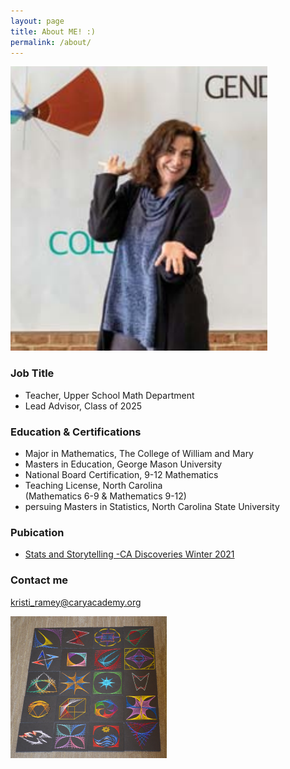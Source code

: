 ```yaml
---
layout: page
title: About ME! :)
permalink: /about/
---
```


![ArtProject](/images/Staculussolo.png) 

### Job Title

* Teacher, Upper School Math Department
* Lead Advisor, Class of 2025

### Education & Certifications

* Major in Mathematics, The College of William and Mary
* Masters in Education, George Mason University
* National Board Certification, 9-12 Mathematics
* Teaching License, North Carolina <br>
     (Mathematics 6-9 & Mathematics 9-12) 
* persuing Masters in Statistics, North Carolina State University

### Pubication
 
* [Stats and Storytelling -CA Discoveries Winter 2021](https://www.caryacademy.org/ca-experience/publications/)

### Contact me

[kristi_ramey@caryacademy.org](mailto:kristi_ramey@caryacademy.org)

![ArtProject1](/images/artprojectresized.png)
